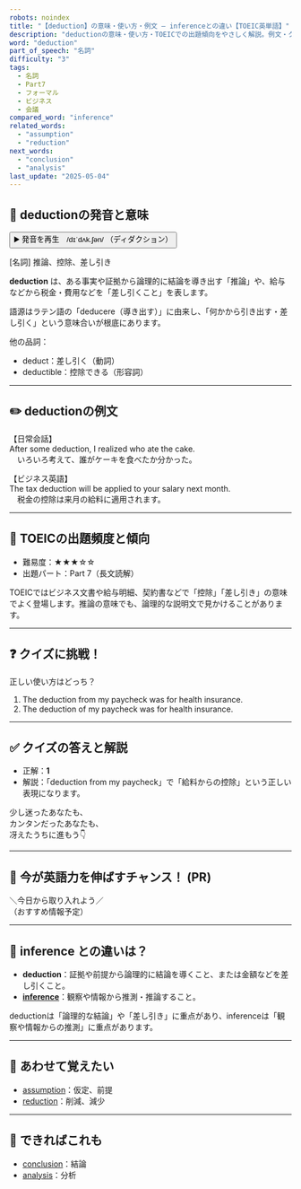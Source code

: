 ```yaml
---
robots: noindex
title: "【deduction】の意味・使い方・例文 ― inferenceとの違い【TOEIC英単語】"
description: "deductionの意味・使い方・TOEICでの出題傾向をやさしく解説。例文・クイズ付きでinferenceとの違いもわかりやすく学べます。"
word: "deduction"
part_of_speech: "名詞"
difficulty: "3"
tags:
  - 名詞
  - Part7
  - フォーマル
  - ビジネス
  - 会議
compared_word: "inference"
related_words:
  - "assumption"
  - "reduction"
next_words:
  - "conclusion"
  - "analysis"
last_update: "2025-05-04"
---
```


## 🔰 deductionの発音と意味

<button class="play-audio" onclick="playTTS('deduction')">
  <span class="play-audio-main">
    ▶️ 発音を再生　/dɪˈdʌk.ʃən/
  </span>
  <span class="play-audio-sub">
    （ディダクション）
  </span>
</button>

[名詞] 推論、控除、差し引き

**deduction** は、ある事実や証拠から論理的に結論を導き出す「推論」や、給与などから税金・費用などを「差し引くこと」を表します。

語源はラテン語の「deducere（導き出す）」に由来し、「何かから引き出す・差し引く」という意味合いが根底にあります。

他の品詞：  
- deduct：差し引く（動詞）
- deductible：控除できる（形容詞）

---

## ✏️ deductionの例文

【日常会話】  
After some deduction, I realized who ate the cake.  
　いろいろ考えて、誰がケーキを食べたか分かった。

【ビジネス英語】  
The tax deduction will be applied to your salary next month.  
　税金の控除は来月の給料に適用されます。

---

## 🎯 TOEICの出題頻度と傾向

- 難易度：★★★☆☆
- 出題パート：Part 7（長文読解）

TOEICではビジネス文書や給与明細、契約書などで「控除」「差し引き」の意味でよく登場します。推論の意味でも、論理的な説明文で見かけることがあります。

---

## ❓ クイズに挑戦！

正しい使い方はどっち？

1. The deduction from my paycheck was for health insurance.  
2. The deduction of my paycheck was for health insurance.

---

## ✅ クイズの答えと解説

- 正解：**1**
- 解説：「deduction from my paycheck」で「給料からの控除」という正しい表現になります。

少し迷ったあなたも、  
カンタンだったあなたも、  
冴えたうちに進もう👇️

---

## 🚀 今が英語力を伸ばすチャンス！ (PR)

<div class="info-center">
＼今日から取り入れよう／<br>  
（おすすめ情報予定）
</div>

---

## 🤔  inference との違いは？

- **deduction**：証拠や前提から論理的に結論を導くこと、または金額などを差し引くこと。
- **[inference](/inference)**：観察や情報から推測・推論すること。

deductionは「論理的な結論」や「差し引き」に重点があり、inferenceは「観察や情報からの推測」に重点があります。

---

## 🧩 あわせて覚えたい

- [assumption](/assumption)：仮定、前提
- [reduction](/reduction)：削減、減少

---

## 📖 できればこれも

- [conclusion](/conclusion)：結論
- [analysis](/analysis)：分析

<!-- cvid: aid48_bid21 -->
